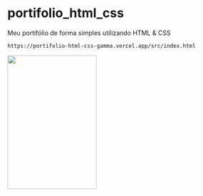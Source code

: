 # portifolio_html_css
Meu portifólio de forma simples utilizando HTML &amp; CSS

``https://portifolio-html-css-gamma.vercel.app/src/index.html``

<img width ="200px" height = "300px" src = "https://github.com/user-attachments/assets/b6f3cc3e-6c93-48d3-8651-606ed9035d24"> </img>
